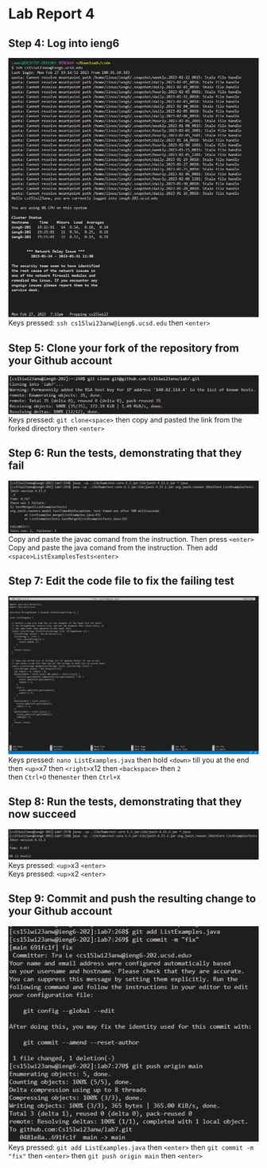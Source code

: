 # Lab Report 4
## Step 4: Log into ieng6    
![Image](labReport4step4.png)  
Keys pressed: `ssh cs15lwi23anw@ieng6.ucsd.edu` then `<enter>`                     
                          
## Step 5: Clone your fork of the repository from your Github account    
![Image](labReport4step5.png)  
Keys pressed: `git clone<space>` then copy and pasted the link from the forked directory then `<enter>`    
                        
## Step 6: Run the tests, demonstrating that they fail    
![Image](labReport4step6.png)  
Copy and paste the javac comand from the instruction. Then press `<enter>`          
Copy and paste the java comand from the instruction. Then add `<space>ListExamplesTests<enter>`         
                           
## Step 7: Edit the code file to fix the failing test    
![Image](labReport4step7.png)  
Keys pressed: `nano ListExamples.java` then hold `<down>` till you at the end then `<up>`x7 then `<right>`x12 then `<backspace>` then `2`         
then `Ctrl+O` then`enter` then `Ctrl+X`
## Step 8: Run the tests, demonstrating that they now succeed    
![Image](labReport4step8.png)  
Keys pressed: `<up>`x3 `<enter>`          
Keys pressed: `<up>`x2 `<enter>`          
                             
## Step 9: Commit and push the resulting change to your Github account    
![Image](labReport4step9.png)  
Keys pressed: `git add ListExamples.java` then `<enter>` then `git commit -m "fix"` then `<enter>` then `git push origin main` then `<enter>`
